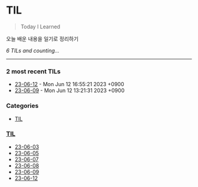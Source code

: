 # TIL
> Today I Learned

오늘 배운 내용을 일기로 정리하기


_6 TILs and counting..._

---

### 2 most recent TILs

- [23-06-12](TIL/2023-06-12-til.md) - Mon Jun 12 16:55:21 2023 +0900
- [23-06-09](TIL/2023-06-09-til.md) - Mon Jun 12 13:21:31 2023 +0900

### Categories

- [TIL](#TIL)

### [TIL](#TIL)
- [23-06-03](TIL/2023-06-03-til.md)
- [23-06-05](TIL/2023-06-05-til.md)
- [23-06-07](TIL/2023-06-07-til.md)
- [23-06-08](TIL/2023-06-08-til.md)
- [23-06-09](TIL/2023-06-09-til.md)
- [23-06-12](TIL/2023-06-12-til.md)


